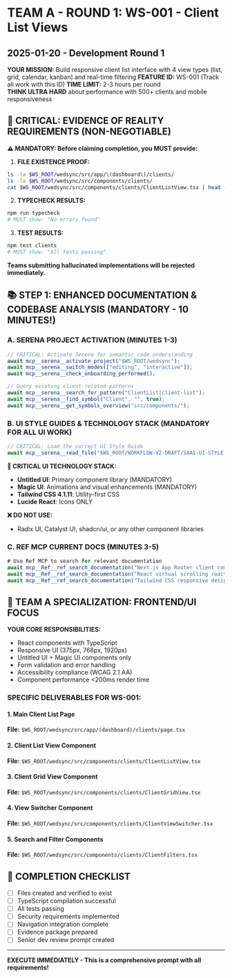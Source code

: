 # TEAM A - ROUND 1: WS-001 - Client List Views
## 2025-01-20 - Development Round 1

**YOUR MISSION:** Build responsive client list interface with 4 view types (list, grid, calendar, kanban) and real-time filtering
**FEATURE ID:** WS-001 (Track all work with this ID)
**TIME LIMIT:** 2-3 hours per round  
**THINK ULTRA HARD** about performance with 500+ clients and mobile responsiveness

## 🚨 CRITICAL: EVIDENCE OF REALITY REQUIREMENTS (NON-NEGOTIABLE)

**⚠️ MANDATORY: Before claiming completion, you MUST provide:**

1. **FILE EXISTENCE PROOF:**
```bash
ls -la $WS_ROOT/wedsync/src/app/\(dashboard\)/clients/
ls -la $WS_ROOT/wedsync/src/components/clients/
cat $WS_ROOT/wedsync/src/components/clients/ClientListView.tsx | head -20
```

2. **TYPECHECK RESULTS:**
```bash
npm run typecheck
# MUST show: "No errors found"
```

3. **TEST RESULTS:**
```bash
npm test clients
# MUST show: "All tests passing"
```

**Teams submitting hallucinated implementations will be rejected immediately.**

## 📚 STEP 1: ENHANCED DOCUMENTATION & CODEBASE ANALYSIS (MANDATORY - 10 MINUTES!)

### A. SERENA PROJECT ACTIVATION (MINUTES 1-3)
```typescript
// CRITICAL: Activate Serena for semantic code understanding
await mcp__serena__activate_project("$WS_ROOT/wedsync");
await mcp__serena__switch_modes(["editing", "interactive"]);
await mcp__serena__check_onboarding_performed();

// Query existing client-related patterns
await mcp__serena__search_for_pattern("ClientList|client-list");
await mcp__serena__find_symbol("Client", "", true);
await mcp__serena__get_symbols_overview("src/components/");
```

### B. UI STYLE GUIDES & TECHNOLOGY STACK (MANDATORY FOR ALL UI WORK)
```typescript
// CRITICAL: Load the correct UI Style Guide
await mcp__serena__read_file("$WS_ROOT/WORKFLOW-V2-DRAFT/SAAS-UI-STYLE-GUIDE.md");
```

**🚨 CRITICAL UI TECHNOLOGY STACK:**
- **Untitled UI**: Primary component library (MANDATORY)
- **Magic UI**: Animations and visual enhancements (MANDATORY)
- **Tailwind CSS 4.1.11**: Utility-first CSS
- **Lucide React**: Icons ONLY

**❌ DO NOT USE:**
- Radix UI, Catalyst UI, shadcn/ui, or any other component libraries

### C. REF MCP CURRENT DOCS (MINUTES 3-5)
```typescript
# Use Ref MCP to search for relevant documentation
await mcp__Ref__ref_search_documentation("Next.js App Router client components TypeScript");
await mcp__Ref__ref_search_documentation("React virtual scrolling react-window performance");
await mcp__Ref__ref_search_documentation("Tailwind CSS responsive design mobile first");
```

## 🎯 TEAM A SPECIALIZATION: FRONTEND/UI FOCUS

**YOUR CORE RESPONSIBILITIES:**
- React components with TypeScript
- Responsive UI (375px, 768px, 1920px)
- Untitled UI + Magic UI components only
- Form validation and error handling
- Accessibility compliance (WCAG 2.1 AA)
- Component performance <200ms render time

### SPECIFIC DELIVERABLES FOR WS-001:

#### 1. Main Client List Page
**File:** `$WS_ROOT/wedsync/src/app/(dashboard)/clients/page.tsx`

#### 2. Client List View Component
**File:** `$WS_ROOT/wedsync/src/components/clients/ClientListView.tsx`

#### 3. Client Grid View Component  
**File:** `$WS_ROOT/wedsync/src/components/clients/ClientGridView.tsx`

#### 4. View Switcher Component
**File:** `$WS_ROOT/wedsync/src/components/clients/ClientViewSwitcher.tsx`

#### 5. Search and Filter Components
**File:** `$WS_ROOT/wedsync/src/components/clients/ClientFilters.tsx`

## 🏁 COMPLETION CHECKLIST
- [ ] Files created and verified to exist
- [ ] TypeScript compilation successful
- [ ] All tests passing
- [ ] Security requirements implemented
- [ ] Navigation integration complete
- [ ] Evidence package prepared
- [ ] Senior dev review prompt created

---

**EXECUTE IMMEDIATELY - This is a comprehensive prompt with all requirements!**